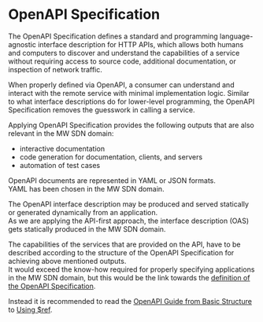 # OpenAPI Specification

The OpenAPI Specification defines a standard and programming language-agnostic interface description for HTTP APIs, which allows both humans and computers to discover and understand the capabilities of a service without requiring access to source code, additional documentation, or inspection of network traffic.  

When properly defined via OpenAPI, a consumer can understand and interact with the remote service with minimal implementation logic. Similar to what interface descriptions do for lower-level programming, the OpenAPI Specification removes the guesswork in calling a service.  

Applying OpenAPI Specification provides the following outputs that are also relevant in the MW SDN domain:  
- interactive documentation  
- code generation for documentation, clients, and servers  
- automation of test cases  

OpenAPI documents are represented in YAML or JSON formats.  
YAML has been chosen in the MW SDN domain.  

The OpenAPI interface description may be produced and served statically or generated dynamically from an application.  
As we are applying the API-first approach, the interface description (OAS) gets statically produced in the MW SDN domain.  

The capabilities of the services that are provided on the API, have to be described according to the structure of the OpenAPI Specification for achieving above mentioned outputs.  
It would exceed the know-how required for properly specifying applications in the MW SDN domain, but this would be the link towards the [definition of the OpenAPI Specification](https://github.com/OAI/OpenAPI-Specification/blob/main/versions/3.1.0.md#oasDocument).  

Instead it is recommended to read the [OpenAPI Guide from Basic Structure](https://swagger.io/docs/specification/basic-structure/) to [Using $ref](https://swagger.io/docs/specification/using-ref/).  